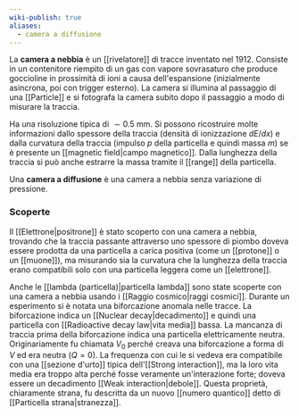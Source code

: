 ```yaml
---
wiki-publish: true
aliases:
  - camera a diffusione
---
```

La **camera a nebbia** è un [[rivelatore]] di tracce inventato nel 1912. Consiste in un contenitore riempito di un gas con vapore sovrasaturo che produce goccioline in prossimità di ioni a causa dell'espansione (inizialmente asincrona, poi con trigger esterno). La camera si illumina al passaggio di una [[Particle]] e si fotografa la camera subito dopo il passaggio a modo di misurare la traccia.

Ha una risoluzione tipica di $\sim0.5$ mm. Si possono ricostruire molte informazioni dallo spessore della traccia (densità di ionizzazione $dE/dx$) e dalla curvatura della traccia (impulso $p$ della particella e quindi massa $m$) se è presente un [[magnetic field|campo magnetico]]. Dalla lunghezza della traccia si può anche estrarre la massa tramite il [[range]] della particella.

Una **camera a diffusione** è una camera a nebbia senza variazione di pressione.
### Scoperte
Il [[Elettrone|positrone]] è stato scoperto con una camera a nebbia, trovando che la traccia passante attraverso uno spessore di piombo doveva essere prodotta da una particella a carica positiva (come un [[protone]] o un [[muone]]), ma misurando sia la curvatura che la lunghezza della traccia erano compatibili solo con una particella leggera come un [[elettrone]].

Anche le [[lambda (particella)|particella lambda]] sono state scoperte con una camera a nebbia usando i [[Raggio cosmico|raggi cosmici]]. Durante un esperimento si è notata una biforcazione anomala nelle tracce. La biforcazione indica un [[Nuclear decay|decadimento]] e quindi una particella con [[Radioactive decay law|vita media]] bassa. La mancanza di traccia prima della biforcazione indica una particella elettricamente neutra. Originariamente fu chiamata $V_{0}$ perché creava una biforcazione a forma di $V$ ed era neutra ($Q=0$). La frequenza con cui le si vedeva era compatibile con una [[sezione d'urto]] tipica dell'[[Strong interaction]], ma la loro vita media era troppo alta perché fosse veramente un'interazione forte; doveva essere un decadimento [[Weak interaction|debole]]. Questa proprietà, chiaramente strana, fu descritta da un nuovo [[numero quantico]] detto di [[Particella strana|stranezza]].